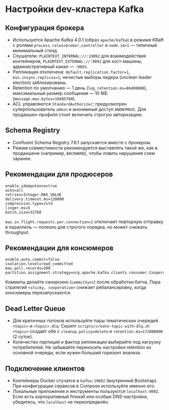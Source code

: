 # Настройки dev-кластера Kafka

## Конфигурация брокера
- Используется Apache Kafka 4.0.1 (образ `apache/kafka`) в режиме KRaft с ролями `process.roles=broker,controller` и `node.id=1` — типичный минимальный стенд.
- Слушатели: `PLAINTEXT_INTERNAL://:19092` для взаимодействия контейнеров, `PLAINTEXT_EXTERNAL://:9092` для хост-машины, административный канал — `:9093`.
- Репликация отключена: `default.replication.factor=1`, `min.insync.replicas=1`, нечистые выборы лидера (unclean leader election) заблокированы.
- Retention по умолчанию — 1 день (`log.retention.ms=86400000`), максимальный размер сообщения — 10 МБ (`message.max.bytes=10485760`).
- ACL управляются `StandardAuthorizer`; предусмотрен суперпользователь `admin` и анонимный доступ `ANONYMOUS`. Для продакшен-профиля стоит включить строгую авторизацию.

## Schema Registry
- Confluent Schema Registry 7.6.1 запускается вместе с брокером.
- Режим совместимости рекомендуется выставлять такой же, как в продакшене (например, `BACKWARD`), чтобы ловить нарушения схем заранее.

## Рекомендации для продюсеров
```properties
enable.idempotence=true
acks=all
retries=Integer.MAX_VALUE
delivery.timeout.ms=120000
compression.type=zstd
linger.ms=5
batch.size=32768
```
`max.in.flight.requests.per.connection=1` отключает повторную отправку в параллель — полезно для строгого порядка, но может снижать throughput.

## Рекомендации для консюмеров
```properties
enable.auto.commit=false
isolation.level=read_committed
max.poll.records=200
partition.assignment.strategy=org.apache.kafka.clients.consumer.CooperativeStickyAssignor
```
Коммиты делайте синхронно (`commitSync`) после обработки батча. Пара стратегий `<sticky, cooperative>` снижает ребалансировку, когда консюмеры перезапускаются.

## Dead Letter Queue
- Для критичных потоков используйте пары тематических очередей `<topic>` и `<topic>.dlq`. Скрипт `scripts/create-topic-with-dlq.sh <topic>` создаёт обе с `cleanup.policy=delete` и `retention.ms=172800000` (2 суток).
- Количество партиций и фактор репликации выбирайте под нагрузку потребителей. Не забывайте переносить настройки retention из основной очереди, если нужен больший горизонт анализа.

## Подключение клиентов
- Контейнеры Docker стучатся в `kafka:19092` (внутренний Bootstrap). При конфигурации сервисов в Compose используйте именно его.
- Локальные приложения и инструменты пользуются `localhost:9092`. Если есть корпоративный firewall или особые DNS-настройки, убедитесь, что `localhost` не переопределён.
